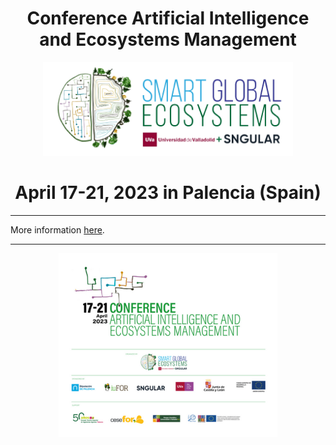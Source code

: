 <h1><center>Conference Artificial Intelligence and Ecosystems Management</center></h1>
<center>
<img src="https://raw.githubusercontent.com/SMART-Global-Ecosystems/hackathon_GEE_feb-2022/main/logos/SmartGlobalEco_logo-scaled-removebg-preview.png" width="400"/>
</center>
<h1><center>April 17-21, 2023 in Palencia (Spain)</center></h1>

---

More information [here](https://eventos.uva.es/92504/detail/artificial-intelligence-and-ecosystems-management.html).

---

<center>
<img src="https://raw.githubusercontent.com/SMART-Global-Ecosystems/AI_-_Ecosystems_Management/main/logos/AI_conference_april2023.png" alt="AI_conference_april2023" width="350"/>
</center>
